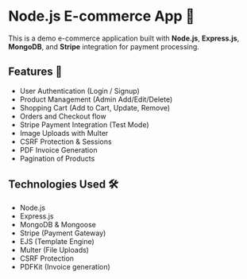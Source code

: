 # Node.js E-commerce App 🛒

This is a demo e-commerce application built with **Node.js**, **Express.js**, **MongoDB**, and **Stripe** integration for payment processing.

## Features 🚀

- User Authentication (Login / Signup)
- Product Management (Admin Add/Edit/Delete)
- Shopping Cart (Add to Cart, Update, Remove)
- Orders and Checkout flow
- Stripe Payment Integration (Test Mode)
- Image Uploads with Multer
- CSRF Protection & Sessions
- PDF Invoice Generation
- Pagination of Products

## Technologies Used 🛠️

- Node.js
- Express.js
- MongoDB & Mongoose
- Stripe (Payment Gateway)
- EJS (Template Engine)
- Multer (File Uploads)
- CSRF Protection
- PDFKit (Invoice generation)
